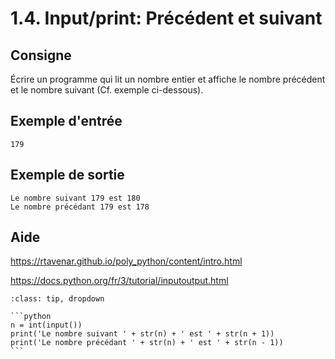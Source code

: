 # 1.4. Input/print: Précédent et suivant

## Consigne

Écrire un programme qui lit un nombre entier et affiche le nombre précédent et le nombre suivant (Cf. exemple ci-dessous).

## Exemple d'entrée

```
179
```

## Exemple de sortie

```
Le nombre suivant 179 est 180
Le nombre précédant 179 est 178
```

## Aide

https://rtavenar.github.io/poly_python/content/intro.html

https://docs.python.org/fr/3/tutorial/inputoutput.html

<div id="pad"></div>
            <script>Pythonpad('pad', {'title': 'Testez votre solution ici', 'src': '# Lire un entier :\n# a = int(input())\n# Afficher la valeur de a :\n# print(a)\n'})</script>


````{admonition} Cliquez ici pour voir la solution
:class: tip, dropdown

```python
n = int(input())
print('Le nombre suivant ' + str(n) + ' est ' + str(n + 1))
print('Le nombre précédant ' + str(n) + ' est ' + str(n - 1))
```
````
